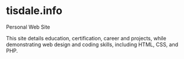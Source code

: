 # tisdale.info
Personal Web Site

This site details education, certification, career and projects, while demonstrating web design and coding skills, including HTML, CSS, and PHP.
